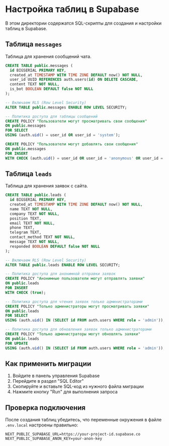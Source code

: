 # Настройка таблиц в Supabase

В этом директории содержатся SQL-скрипты для создания и настройки таблиц в Supabase.

## Таблица `messages`

Таблица для хранения сообщений чата.

```sql
CREATE TABLE public.messages (
  id BIGSERIAL PRIMARY KEY,
  created_at TIMESTAMP WITH TIME ZONE DEFAULT now() NOT NULL,
  user_id UUID REFERENCES auth.users(id) ON DELETE CASCADE,
  content TEXT NOT NULL,
  is_bot BOOLEAN DEFAULT false NOT NULL
);

-- Включаем RLS (Row Level Security)
ALTER TABLE public.messages ENABLE ROW LEVEL SECURITY;

-- Политика доступа для таблицы сообщений
CREATE POLICY "Пользователи могут просматривать свои сообщения" 
ON public.messages 
FOR SELECT 
USING (auth.uid() = user_id OR user_id = 'system');

CREATE POLICY "Пользователи могут добавлять свои сообщения" 
ON public.messages 
FOR INSERT 
WITH CHECK (auth.uid() = user_id OR user_id = 'anonymous' OR user_id = 'system');
```

## Таблица `leads`

Таблица для хранения заявок с сайта.

```sql
CREATE TABLE public.leads (
  id BIGSERIAL PRIMARY KEY,
  created_at TIMESTAMP WITH TIME ZONE DEFAULT now() NOT NULL,
  name TEXT NOT NULL,
  company TEXT NOT NULL,
  position TEXT,
  email TEXT NOT NULL,
  phone TEXT,
  telegram TEXT,
  contact_method TEXT NOT NULL,
  message TEXT NOT NULL,
  responded BOOLEAN DEFAULT false NOT NULL
);

-- Включаем RLS (Row Level Security)
ALTER TABLE public.leads ENABLE ROW LEVEL SECURITY;

-- Политика доступа для анонимной отправки заявок
CREATE POLICY "Анонимные пользователи могут отправлять заявки" 
ON public.leads 
FOR INSERT 
WITH CHECK (true);

-- Политика доступа для чтения заявок только администраторами
CREATE POLICY "Только администраторы могут просматривать заявки" 
ON public.leads 
FOR SELECT 
USING (auth.uid() IN (SELECT id FROM auth.users WHERE role = 'admin'));

-- Политика доступа для обновления заявок только администраторами
CREATE POLICY "Только администраторы могут обновлять заявки" 
ON public.leads 
FOR UPDATE 
USING (auth.uid() IN (SELECT id FROM auth.users WHERE role = 'admin'));
```

## Как применить миграции

1. Войдите в панель управления Supabase
2. Перейдите в раздел "SQL Editor"
3. Скопируйте и вставьте SQL-код из нужного файла миграции
4. Нажмите кнопку "Run" для выполнения запроса

## Проверка подключения

После создания таблиц убедитесь, что переменные окружения в файле `.env.local` настроены правильно:

```
NEXT_PUBLIC_SUPABASE_URL=https://your-project-id.supabase.co
NEXT_PUBLIC_SUPABASE_ANON_KEY=your-anon-key
``` 